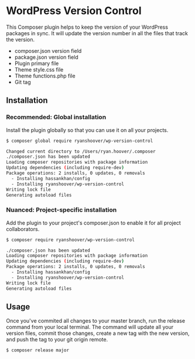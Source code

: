 # WordPress Version Control

This Composer plugin helps to keep the version of your WordPress packages in sync. It will update the version number in all the files that track the version.

* composer.json version field
* package.json version field
* Plugin primary file
* Theme style.css file
* Theme functions.php file
* Git tag

## Installation

### Recommended: Global installation

Install the plugin globally so that you can use it on all your projects.

```bash
$ composer global require ryanshoover/wp-version-control

Changed current directory to /Users/ryan.hoover/.composer
./composer.json has been updated
Loading composer repositories with package information
Updating dependencies (including require-dev)
Package operations: 2 installs, 0 updates, 0 removals
  - Installing hassankhan/config
  - Installing ryanshoover/wp-version-control
Writing lock file
Generating autoload files
```

### Nuanced: Project-specific installation

Add the plugin to your project's composer.json to enable it for all project collaborators.

```bash
$ composer require ryanshoover/wp-version-control

./composer.json has been updated
Loading composer repositories with package information
Updating dependencies (including require-dev)
Package operations: 2 installs, 0 updates, 0 removals
  - Installing hassankhan/config
  - Installing ryanshoover/wp-version-control
Writing lock file
Generating autoload files
```

## Usage

Once you've commited all changes to your master branch, run the release command from your local terminal. The command will update all your version files, commit those changes, create a new tag with the new version, and push the tag to your git origin remote.

```bash
$ composer release major

```
